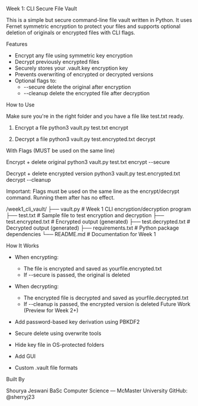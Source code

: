 Week 1: CLI Secure File Vault

This is a simple but secure command-line file vault written in Python. It uses Fernet symmetric encryption to protect your files and supports optional deletion of originals or encrypted files with CLI flags.

Features
- Encrypt any file using symmetric key encryption
- Decrypt previously encrypted files
- Securely stores your .vault.key encryption key
- Prevents overwriting of encrypted or decrypted versions
- Optional flags to:
  - --secure delete the original after encryption
  - --cleanup delete the encrypted file after decryption

How to Use

Make sure you're in the right folder and you have a file like test.txt ready.

1. Encrypt a file
python3 vault.py test.txt encrypt

2. Decrypt a file
python3 vault.py test.encrypted.txt decrypt

With Flags (MUST be used on the same line)

Encrypt + delete original
python3 vault.py test.txt encrypt --secure

Decrypt + delete encrypted version
python3 vault.py test.encrypted.txt decrypt --cleanup

Important: Flags must be used on the same line as the encrypt/decrypt command. Running them after has no effect.

/week1_cli_vault/
├── vault.py              # Week 1 CLI encryption/decryption program
├── test.txt              # Sample file to test encryption and decryption
├── test.encrypted.txt    # Encrypted output (generated)
├── test.decrypted.txt    # Decrypted output (generated)
├── requirements.txt      # Python package dependencies
└── README.md             # Documentation for Week 1

How It Works
- When encrypting:
  - The file is encrypted and saved as yourfile.encrypted.txt
  - If --secure is passed, the original is deleted
- When decrypting:
  - The encrypted file is decrypted and saved as yourfile.decrypted.txt
  - If --cleanup is passed, the encrypted version is deleted
Future Work (Preview for Week 2+)

- Add password-based key derivation using PBKDF2
- Secure delete using overwrite tools
- Hide key file in OS-protected folders
- Add GUI
- Custom .vault file formats

Built By

Shourya Jeswani
BaSc Computer Science — McMaster University
GitHub: @sherryj23


